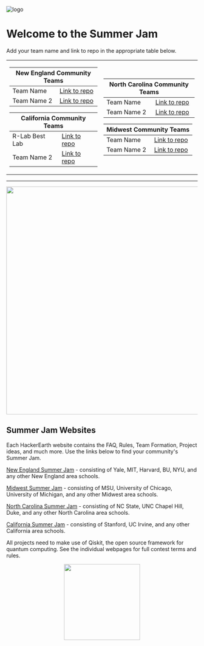 ![logo](https://github.com/qiskit-community/qiskit-summer-jam-20/blob/master/CommunitySummerJam_Maps_Logos_Icons-39.png)

# Welcome to the Summer Jam

Add your team name and link to repo in the appropriate table below. 

<table> <tr><td>
<table> <thead>
<tr>
<th colspan="2">New England Community Teams</th>
</tr> </thead>
<tbody>
    <tr><td>Team Name</td> <td><a href="https://www.qiskit.org">Link to repo</a></td></tr>
    <tr><td>Team Name 2</td><td><a href="https://www.ibm.com">Link to repo</a></td></tr>
</tbody> </table>
<table> <thead>
<tr>
<th colspan="2">California Community Teams</th>
</tr> </thead>
<tbody>
    <tr><td>R-Lab Best Lab</td> <td><a href="https://github.com/normanav/QiskitSummerJam2020">Link to repo</a></td></tr>
    <tr><td>Team Name 2</td><td><a href="https://www.ibm.com">Link to repo</a></td></tr>
</tbody> </table>
</td><td>
<table> <thead>
<tr>
<th colspan="2">North Carolina Community Teams</th>
</tr> </thead>
<tbody>
    <tr><td>Team Name</td> <td><a href="https://www.qiskit.org">Link to repo</a></td></tr>
    <tr><td>Team Name 2</td><td><a href="https://www.ibm.com">Link to repo</a></td></tr>
</tbody> </table>
<table> <thead>
<tr>
<th colspan="2">Midwest Community Teams</th>
</tr> </thead> 
<tbody>
    <tr><td>Team Name</td> <td><a href="https://www.qiskit.org">Link to repo</a></td></tr>
    <tr><td>Team Name 2</td><td><a href="https://www.ibm.com">Link to repo</a></td></tr>
</tbody>
</table>
</td></tr></table>

-----

<p align="center">
  <img width="600" src="https://github.com/qiskit-community/qiskit-summer-jam-20/blob/master/CommunityJam_Map-01compress.png">
</p>



## Summer Jam Websites

Each HackerEarth website contains the FAQ, Rules, Team Formation, Project ideas, and much more. Use the links below to find your community's Summer Jam.

[New England Summer Jam](https://qiskit-community-summer-jam-new-england.hackerearth.com/) - consisting of Yale, MIT, Harvard, BU, NYU, and any other New England area schools. 

[Midwest Summer Jam](https://www.hackerearth.com/challenges/hackathon/qiskit-community-summer-jam-mid-west/) - consisting of MSU, University of Chicago, University of Michigan, and any other Midwest area schools. 

[North Carolina Summer Jam](https://www.hackerearth.com/challenges/hackathon/qiskit-community-summer-jam-north-carolina/) - consisting of NC State, UNC Chapel Hill, Duke, and any other North Carolina area schools. 

[California Summer Jam](https://www.hackerearth.com/challenges/hackathon/qiskit-community-summer-jam-california/) - consisting of Stanford, UC Irvine, and any other California area schools. 


All projects need to make use of Qiskit, the open source framework for quantum computing. See the individual webpages for full contest terms and rules.

<p align="center">
  <img width="200" height="200" src="https://github.com/qiskit-community/qiskit-summer-jam-20/blob/master/CommunitySummerJam_Maps_Logos_Icons-22.png">
</p>

